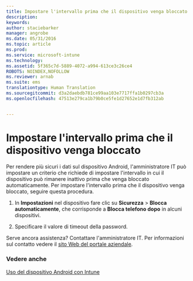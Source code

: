 ```yaml
---
title: Impostare l'intervallo prima che il dispositivo venga bloccato | Microsoft Intune
description: 
keywords: 
author: staciebarker
manager: angrobe
ms.date: 05/31/2016
ms.topic: article
ms.prod: 
ms.service: microsoft-intune
ms.technology: 
ms.assetid: 5f365c7d-5889-4072-a994-613ce3c26ce4
ROBOTS: NOINDEX,NOFOLLOW
ms.reviewer: arnab
ms.suite: ems
translationtype: Human Translation
ms.sourcegitcommit: d3a2daebdb781ce99aa103e7717ffa1b0297cb3a
ms.openlocfilehash: 47513e279ca1b79b0ce5fe1d27652e1d7fb312ab


---
```



# Impostare l'intervallo prima che il dispositivo venga bloccato

Per rendere più sicuri i dati sul dispositivo Android, l'amministratore IT può impostare un criterio che richiede di impostare l'intervallo in cui il dispositivo può rimanere inattivo prima che venga bloccato automaticamente. Per impostare l'intervallo prima che il dispositivo venga bloccato, seguire questa procedura.

1.  In **Impostazioni** nel dispositivo fare clic su **Sicurezza** &gt; **Blocca automaticamente**, che corrisponde a **Blocca telefono dopo** in alcuni dispositivi.

2.  Specificare il valore di timeout della password.

Serve ancora assistenza? Contattare l'amministratore IT. Per informazioni sul contatto vedere il [sito Web del portale aziendale](http://portal.manage.microsoft.com).

### Vedere anche
[Uso del dispositivo Android con Intune](using-your-android-device-with-intune.md)



<!--HONumber=Aug16_HO4-->


